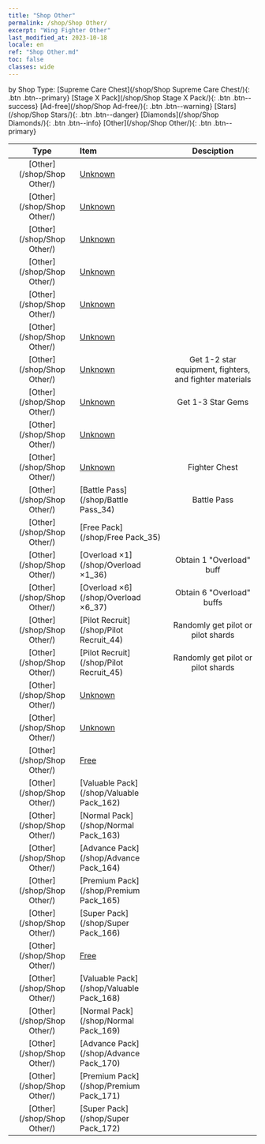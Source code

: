 ```yaml
---
title: "Shop Other"
permalink: /shop/Shop Other/
excerpt: "Wing Fighter Other"
last_modified_at: 2023-10-18
locale: en
ref: "Shop Other.md"
toc: false
classes: wide
---
```


  by Shop Type:  [Supreme Care Chest](/shop/Shop Supreme Care Chest/){: .btn .btn--primary}   [Stage X Pack](/shop/Shop Stage X Pack/){: .btn .btn--success}   [Ad-free](/shop/Shop Ad-free/){: .btn .btn--warning}   [Stars](/shop/Shop Stars/){: .btn .btn--danger}   [Diamonds](/shop/Shop Diamonds/){: .btn .btn--info}   [Other](/shop/Shop Other/){: .btn .btn--primary} 

  |    Type   |   Item   | Desciption |
  |:---------:|:---------|:----------:|
 [Other](/shop/Shop Other/) |[Unknown](/shop/Unknown_19) |  | 
 [Other](/shop/Shop Other/) |[Unknown](/shop/Unknown_23) |  | 
 [Other](/shop/Shop Other/) |[Unknown](/shop/Unknown_24) |  | 
 [Other](/shop/Shop Other/) |[Unknown](/shop/Unknown_25) |  | 
 [Other](/shop/Shop Other/) |[Unknown](/shop/Unknown_26) |  | 
 [Other](/shop/Shop Other/) |[Unknown](/shop/Unknown_27) |  | 
 [Other](/shop/Shop Other/) |[Unknown](/shop/Unknown_30) | Get 1-2 star equipment, fighters, and fighter materials | 
 [Other](/shop/Shop Other/) |[Unknown](/shop/Unknown_31) | Get 1-3 Star Gems | 
 [Other](/shop/Shop Other/) |[Unknown](/shop/Unknown_32) |  | 
 [Other](/shop/Shop Other/) |[Unknown](/shop/Unknown_33) | Fighter Chest | 
 [Other](/shop/Shop Other/) |[Battle Pass](/shop/Battle Pass_34) | Battle Pass | 
 [Other](/shop/Shop Other/) |[Free Pack](/shop/Free Pack_35) |  | 
 [Other](/shop/Shop Other/) |[Overload ×1](/shop/Overload ×1_36) | Obtain 1 "Overload" buff | 
 [Other](/shop/Shop Other/) |[Overload ×6](/shop/Overload ×6_37) | Obtain 6 "Overload" buffs | 
 [Other](/shop/Shop Other/) |[Pilot Recruit](/shop/Pilot Recruit_44) | Randomly get pilot or pilot shards | 
 [Other](/shop/Shop Other/) |[Pilot Recruit](/shop/Pilot Recruit_45) | Randomly get pilot or pilot shards | 
 [Other](/shop/Shop Other/) |[Unknown](/shop/Unknown_46) |  | 
 [Other](/shop/Shop Other/) |[Unknown](/shop/Unknown_47) |  | 
 [Other](/shop/Shop Other/) |[Free](/shop/Free_161) |  | 
 [Other](/shop/Shop Other/) |[Valuable Pack](/shop/Valuable Pack_162) |  | 
 [Other](/shop/Shop Other/) |[Normal Pack](/shop/Normal Pack_163) |  | 
 [Other](/shop/Shop Other/) |[Advance Pack](/shop/Advance Pack_164) |  | 
 [Other](/shop/Shop Other/) |[Premium Pack](/shop/Premium Pack_165) |  | 
 [Other](/shop/Shop Other/) |[Super Pack](/shop/Super Pack_166) |  | 
 [Other](/shop/Shop Other/) |[Free](/shop/Free_167) |  | 
 [Other](/shop/Shop Other/) |[Valuable Pack](/shop/Valuable Pack_168) |  | 
 [Other](/shop/Shop Other/) |[Normal Pack](/shop/Normal Pack_169) |  | 
 [Other](/shop/Shop Other/) |[Advance Pack](/shop/Advance Pack_170) |  | 
 [Other](/shop/Shop Other/) |[Premium Pack](/shop/Premium Pack_171) |  | 
 [Other](/shop/Shop Other/) |[Super Pack](/shop/Super Pack_172) |  | 
